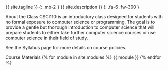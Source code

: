 {{ site.tagline }}
{: .mb-2 } {{ site.description }} {: .fs-6 .fw-300 }

About the Class
CSCI110 is an introductory class designed for students with no formal exposure to computer science or programming. The goal is to provide a gentle but thorough introduction to computer science that will prepare students to either take further computer science courses or use computer science in their field of study.

See the Syllabus page for more details on course policies.

Course Materials
{% for module in site.modules %} {{ module }} {% endfor %}

